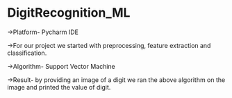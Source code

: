 # DigitRecognition_ML

->Platform- Pycharm IDE

->For our project we started with preprocessing, feature extraction and classification.

->Algorithm- Support Vector Machine

->Result- by providing an image of a digit we ran the above algorithm on the image and printed the value of digit.
